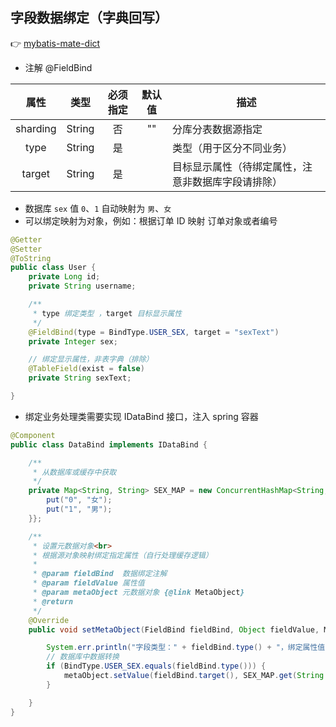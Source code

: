 ## 字段数据绑定（字典回写）

👉 [mybatis-mate-dict](https://gitee.com/baomidou/mybatis-mate-examples/tree/master/mybatis-mate-dict)

- 注解 @FieldBind

|   属性   |  类型  | 必须指定 | 默认值 | 描述                                               |
| :------: | :----: | :------: | :----: | -------------------------------------------------- |
| sharding | String |    否    |   ""   | 分库分表数据源指定                                 |
|   type   | String |    是    |        | 类型（用于区分不同业务）                           |
|  target  | String |    是    |        | 目标显示属性（待绑定属性，注意非数据库字段请排除） |

- 数据库 `sex` 值 `0`、`1` 自动映射为 `男`、`女`
- 可以绑定映射为对象，例如：根据订单 ID 映射 订单对象或者编号

```java
@Getter
@Setter
@ToString
public class User {
    private Long id;
    private String username;

    /**
     * type 绑定类型 ，target 目标显示属性
     */
    @FieldBind(type = BindType.USER_SEX, target = "sexText")
    private Integer sex;

    // 绑定显示属性，非表字典（排除）
    @TableField(exist = false)
    private String sexText;

}
```

- 绑定业务处理类需要实现 IDataBind 接口，注入 spring 容器

```java
@Component
public class DataBind implements IDataBind {

    /**
     * 从数据库或缓存中获取
     */
    private Map<String, String> SEX_MAP = new ConcurrentHashMap<String, String>() {{
        put("0", "女");
        put("1", "男");
    }};

    /**
     * 设置元数据对象<br>
     * 根据源对象映射绑定指定属性（自行处理缓存逻辑）
     *
     * @param fieldBind  数据绑定注解
     * @param fieldValue 属性值
     * @param metaObject 元数据对象 {@link MetaObject}
     * @return
     */
    @Override
    public void setMetaObject(FieldBind fieldBind, Object fieldValue, MetaObject metaObject) {

        System.err.println("字段类型：" + fieldBind.type() + "，绑定属性值：" + fieldValue);
        // 数据库中数据转换
        if (BindType.USER_SEX.equals(fieldBind.type())) {
            metaObject.setValue(fieldBind.target(), SEX_MAP.get(String.valueOf(fieldValue)));
        }

    }
}
```
